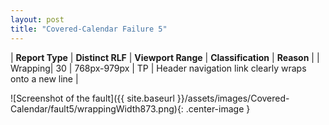 ```yaml
---
layout: post
title: "Covered-Calendar Failure 5"
---
```

| **Report Type** | **Distinct RLF** | **Viewport Range** | **Classification** | **Reason** |
| Wrapping| 30 | 768px-979px | TP | Header navigation link clearly wraps onto a new line | 

![Screenshot of the fault]({{ site.baseurl }}/assets/images/Covered-Calendar/fault5/wrappingWidth873.png){: .center-image }